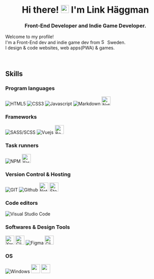 <div align="center">
	<h1>
		Hi there! <img src="https://media.giphy.com/media/hvRJCLFzcasrR4ia7z/giphy.gif" width="25px"> I'm Link Häggman
	</h1>
	<h3>
		Front-End Developer and Indie Game Developer.
	</h3>
</div>


<div id="description">
	<div>
		<p>
			Welcome to my profile!
			<br>
			I'm a Front-End dev and indie game dev from <img src="https://image.flaticon.com/icons/png/512/323/323364.png" alt="Sweden" width="15px"> Sweden.
			<br>
			I design & code websites, web apps(PWA) & games.
		</p>
    	<br>
	</div>
</div>


<div id="skills">
	<h2>
		Skills
	</h2>
	<h3>
		Program languages
	</h3>
	<p>
		<img src="https://img.shields.io/badge/-HTML5-E34F26?style=for-the-badge&logo=html5&logoColor=white" alt="HTML5" />
		<img src="https://img.shields.io/badge/-Css3-2173F6?style=for-the-badge&logo=css3&logoColor=white" alt="CSS3" />
		<img src="https://img.shields.io/badge/-Javascript-F7DF1E?style=for-the-badge&logo=javascript&logoColor=black" alt="Javascript" />
		<img src="https://img.shields.io/badge/-Markdown-000000?style=for-the-badge&logo=Markdown&logoColor=white" alt="Markdown" />
<img src="https://raw.githubusercontent.com/Link0v0/Link0v0/d26d39e79188163f12426a69f19e71a681555994/Nani.svg" height="28" alt="Netlify" />
	</p>
</div>

<div id="skills">
	<h3>
		Frameworks
	</h3>
	<p>
				<img src="https://img.shields.io/badge/-SASS/SCSS-CC6699?style=for-the-badge&logo=sass&logoColor=white" alt="SASS/SCSS" />
				<img src="https://img.shields.io/badge/-Vue-3FB280?style=for-the-badge&logo=Vue.js&logoColor=white" alt="Vuejs" />
		   <img src="https://raw.githubusercontent.com/Link0v0/Link0v0/a76d315cb69f175030cdc2876dc808a0d684782e/BS.svg" height="28" alt="Bootstrap" />
	</p>
</div>


<div id="task-runners">
	<h3>
		Task runners
	</h3>
	<p>
		<img src="https://img.shields.io/badge/-NPM-CB3837?style=for-the-badge&logo=npm&logoColor=white" alt="NPM" />
		   <img src="https://raw.githubusercontent.com/Link0v0/Link0v0/6e25b3d39d2736fcfd6ee08ae0e728a2637c55cf/Yarn.svg" height="28" alt="Yarn" />
	</p>
</div>


<div id="version-control">
	<h3>
		Version Control & Hosting
	</h3>
	<p>
		<img src="https://img.shields.io/badge/-Git-F14E32?style=for-the-badge&logo=git&logoColor=white" alt="GIT" />
					<img src="https://img.shields.io/badge/-Github-181717?style=for-the-badge&logo=Github&logoColor=white" alt="Github" />
		<img src="https://raw.githubusercontent.com/Link0v0/Link0v0/12512000a49c3436c4d56174f568495c40ec5676/Netlify.svg" height="28" alt="Netlify" />
				<img src="https://raw.githubusercontent.com/Link0v0/Link0v0/f7797e36867bc9b9859b7b9036ad35af09e3ce79/Steam.svg" height="28" alt="Steam" />
	</p>
</div>


<div id="editors">
	<h3>
		Code editors
	</h3>
	<p>
		<img src="https://img.shields.io/badge/-Visual Studio Code-005BA4?style=for-the-badge&logo=Visual+Studio+Code&logoColor=white" alt="Visual Studio Code" />
	</p>
</div>


<div id="tools">
	<h3>
		Softwares & Design Tools
	</h3>
	<p>
		<img src="https://raw.githubusercontent.com/Link0v0/Link0v0/bdcc9c487fc521480326ebf66fca1b995d1a5a0c/AF.svg" height="28" alt="Yarn" />
		<img src="https://raw.githubusercontent.com/Link0v0/Link0v0/89dda77ddd1828fb9047ec48b2807823782b1009/CSP.svg" height="28" alt="Clip Studio Paint" />
			<img src="https://img.shields.io/badge/-Figma-F24E1D?&style=for-the-badge&logo=Figma&logoColor=white" alt="Figma" />
		<img src="https://raw.githubusercontent.com/Link0v0/Link0v0/5e7dee1809b4bf13aba9c1c34a89403e6c29e3c4/Unity.svg" height="28" alt="Clip Studio Paint" />
	</p>
</div>


<div id="operating-system">
	<h3>
		OS
	</h3>
	<p>
		<img src="https://img.shields.io/badge/-Windows-0078D6?style=for-the-badge&logo=Windows&logoColor=white" alt="Windows" />
		<img src="https://raw.githubusercontent.com/Link0v0/Link0v0/ca1ee69ebd3074d237ae1e5ba0e9a48a0c95a0ca/STEAMOS.svg"  height="28 alt="Steam OS" />
		<img src="https://raw.githubusercontent.com/Link0v0/Link0v0/86eb8e6d1d1128dd5620c68289a41c50d33d2c71/Android.svg"  height="28 alt="Steam OS" />
	</p>
</div>
